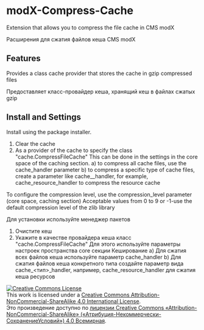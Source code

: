 # modX-Compress-Cache
Extension that allows you to compress the file cache in CMS modX

Расширения для сжатия файлов кеша CMS modX

## Features
Provides a class cache provider that stores the cache in gzip compressed files

Предоставляет класс-провайдер кеша, хранящий кеш в файлах сжатых gzip

## Install and Settings
Install using the package installer. 
1. Clear the cache
2. As a provider of the cache to specify the class "cache.CompressFileCache"
This can be done in the settings in the core space of the caching section.
a) to compress all cache files, use the cache_handler parameter
b) to compress a specific type of cache files, create a parameter like cache_<type>_handler, for example, cache_resource_handler to compress the resource cache

To configure the compression level, use the compression_level parameter (core space, caching section)
Acceptable values from 0 to 9 or -1-use the default compression level of the zlib library

Для установки используйте менеджер пакетов
1. Очистите кеш
2. Укажите в качестве провайдера кеша класс "cache.CompressFileCache"
Для этого используйте параметры настроек пространства core секции Кеширование
a) Для сжатия всех файлов кеша используйте параметр cache_handler
b) Для сжатия файлов кеша конкретного типа создайте параметр вида cache_<тип>_handler, например, cache_resource_handler для сжатия кеша ресурсов

<a rel="license" href="http://creativecommons.org/licenses/by-nc-sa/4.0/"><img alt="Creative Commons License" style="border-width:0" src="https://i.creativecommons.org/l/by-nc-sa/4.0/88x31.png" /></a><br />This work is licensed under a <a rel="license" href="http://creativecommons.org/licenses/by-nc-sa/4.0/">Creative Commons Attribution-NonCommercial-ShareAlike 4.0 International License</a>.
<br />Это произведение доступно по <a rel="license" href="http://creativecommons.org/licenses/by-nc-sa/4.0/deed.ru">лицензии Creative Commons «Attribution-NonCommercial-ShareAlike» («Атрибуция-Некоммерчески-СохранениеУсловий») 4.0 Всемирная</a>.
